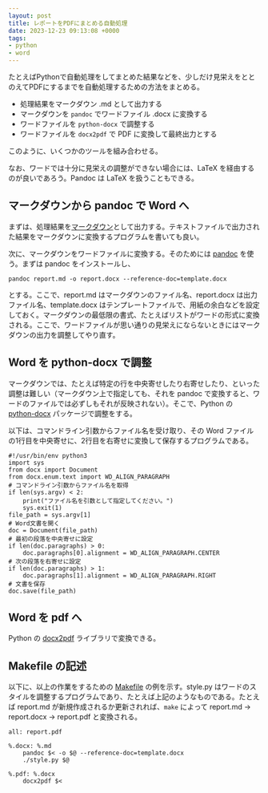 ```yaml
---
layout: post
title: レポートをPDFにまとめる自動処理
date: 2023-12-23 09:13:08 +0000
tags:
- python
- word
---
```

たとえばPythonで自動処理をしてまとめた結果などを、少しだけ見栄えをととのえてPDFにするまでを自動処理するための方法をまとめる。

- 処理結果をマークダウン .md として出力する
- マークダウンを `pandoc` でワードファイル .docx に変換する
- ワードファイルを `python-docx` で調整する
- ワードファイルを `docx2pdf` で PDF に変換して最終出力とする

このように、いくつかのツールを組み合わせる。

なお、ワードでは十分に見栄えの調整ができない場合には、LaTeX を経由するのが良いであろう。Pandoc は LaTeX を扱うこともできる。

## マークダウンから pandoc で Word へ
まずは、処理結果を[マークダウン](https://ja.wikipedia.org/wiki/Markdown)として出力する。テキストファイルで出力された結果をマークダウンに変換するプログラムを書いても良い。

次に、マークダウンをワードファイルに変換する。そのためには [pandoc](https://pandoc.org/) を使う。まずは pandoc をインストールし、
```
pandoc report.md -o report.docx --reference-doc=template.docx
```
とする。ここで、report.md はマークダウンのファイル名、report.docx は出力ファイル名、template.docx はテンプレートファイルで、用紙の余白などを設定しておく。マークダウンの最低限の書式、たとえばリストがワードの形式に変換される。ここで、ワードファイルが思い通りの見栄えにならないときにはマークダウンの出力を調整してやり直す。

## Word を python-docx で調整
マークダウンでは、たとえば特定の行を中央寄せしたり右寄せしたり、といった調整は難しい（マークダウン上で指定しても、それを pandoc で変換すると、ワードのファイルでは必ずしもそれが反映されない）。そこで、Python の [python-docx](https://pypi.org/project/python-docx/) パッケージで調整をする。

以下は、コマンドライン引数からファイル名を受け取り、その Word ファイルの1行目を中央寄せに、2行目を右寄せに変換して保存するプログラムである。

```
#!/usr/bin/env python3
import sys
from docx import Document
from docx.enum.text import WD_ALIGN_PARAGRAPH
# コマンドライン引数からファイル名を取得
if len(sys.argv) < 2:
    print("ファイル名を引数として指定してください。")
    sys.exit(1)
file_path = sys.argv[1]
# Word文書を開く
doc = Document(file_path)
# 最初の段落を中央寄せに設定
if len(doc.paragraphs) > 0:
    doc.paragraphs[0].alignment = WD_ALIGN_PARAGRAPH.CENTER
# 次の段落を右寄せに設定
if len(doc.paragraphs) > 1:
    doc.paragraphs[1].alignment = WD_ALIGN_PARAGRAPH.RIGHT
# 文書を保存
doc.save(file_path)
```

## Word を pdf へ
Python の [docx2pdf](https://pypi.org/project/docx2pdf/) ライブラリで変換できる。

## Makefile の記述
以下に、以上の作業をするための [Makefile](https://ja.wikipedia.org/wiki/Make_(UNIX)) の例を示す。style.py はワードのスタイルを調整するプログラムであり、たとえば上記のようなものである。たとえば report.md が新規作成されるか更新されれば、`make` によって report.md → report.docx → report.pdf と変換される。

```
all: report.pdf

%.docx: %.md
	pandoc $< -o $@ --reference-doc=template.docx
	./style.py $@

%.pdf: %.docx
	docx2pdf $<
```
